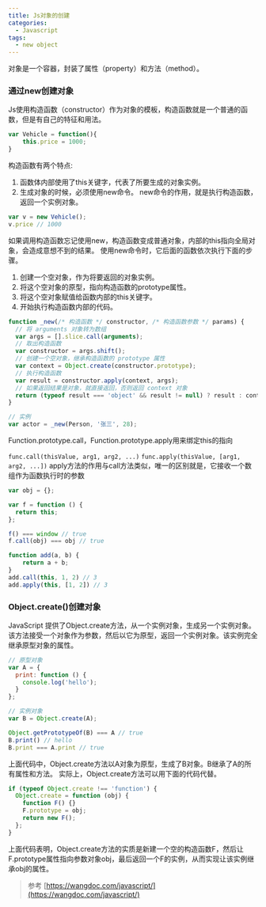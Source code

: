 ```yaml
---
title: Js对象的创建
categories: 
  - Javascript
tags: 
  - new object
---
```

对象是一个容器，封装了属性（property）和方法（method）。

### 通过new创建对象
Js使用构造函数（constructor）作为对象的模板，构造函数就是一个普通的函数，但是有自己的特征和用法。
```js
var Vehicle = function(){
	this.price = 1000;
}
```
构造函数有两个特点:
1. 函数体内部使用了this关键字，代表了所要生成的对象实例。
2. 生成对象的时候，必须使用new命令。
new命令的作用，就是执行构造函数，返回一个实例对象。
```js
var v = new Vehicle();
v.price // 1000
```
如果调用构造函数忘记使用new，构造函数变成普通对象，内部的this指向全局对象，会造成意想不到的结果。
使用new命令时，它后面的函数依次执行下面的步骤。

1. 创建一个空对象，作为将要返回的对象实例。
2. 将这个空对象的原型，指向构造函数的prototype属性。
3. 将这个空对象赋值给函数内部的this关键字。
4. 开始执行构造函数内部的代码。
```js
function _new(/* 构造函数 */ constructor, /* 构造函数参数 */ params) {
  // 将 arguments 对象转为数组
  var args = [].slice.call(arguments);
  // 取出构造函数
  var constructor = args.shift();
  // 创建一个空对象，继承构造函数的 prototype 属性
  var context = Object.create(constructor.prototype);
  // 执行构造函数
  var result = constructor.apply(context, args);
  // 如果返回结果是对象，就直接返回，否则返回 context 对象
  return (typeof result === 'object' && result != null) ? result : context;
}

// 实例
var actor = _new(Person, '张三', 28);
```
Function.prototype.call，Function.prototype.apply用来绑定this的指向

`func.call(thisValue, arg1, arg2, ...)`
`func.apply(thisValue, [arg1, arg2, ...])`
apply方法的作用与call方法类似，唯一的区别就是，它接收一个数组作为函数执行时的参数
```js
var obj = {};

var f = function () {
  return this;
};

f() === window // true
f.call(obj) === obj // true

function add(a, b) {
	return a + b;
}
add.call(this, 1, 2) // 3
add.apply(this, [1, 2]) // 3
```

### Object.create()创建对象
JavaScript 提供了Object.create方法，从一个实例对象，生成另一个实例对象。
该方法接受一个对象作为参数，然后以它为原型，返回一个实例对象。该实例完全继承原型对象的属性。
```js
// 原型对象
var A = {
  print: function () {
    console.log('hello');
  }
};

// 实例对象
var B = Object.create(A);

Object.getPrototypeOf(B) === A // true
B.print() // hello
B.print === A.print // true
```
上面代码中，Object.create方法以A对象为原型，生成了B对象。B继承了A的所有属性和方法。
实际上，Object.create方法可以用下面的代码代替。
```js
if (typeof Object.create !== 'function') {
  Object.create = function (obj) {
    function F() {}
    F.prototype = obj;
    return new F();
  };
}
```
上面代码表明，Object.create方法的实质是新建一个空的构造函数F，然后让F.prototype属性指向参数对象obj，最后返回一个F的实例，从而实现让该实例继承obj的属性。

> 参考 [https://wangdoc.com/javascript/](https://wangdoc.com/javascript/)